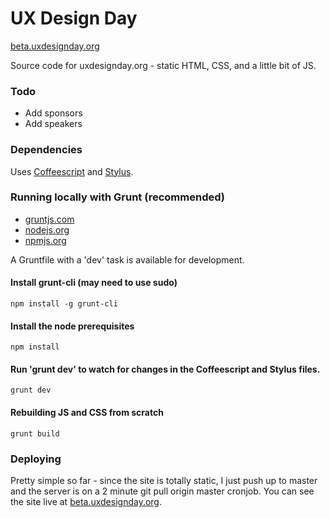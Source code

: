 UX Design Day
=============
[beta.uxdesignday.org](http://beta.uxdesignday.org)

Source code for uxdesignday.org - static HTML, CSS, and a little bit of JS.

### Todo

* Add sponsors
* Add speakers

### Dependencies

Uses [Coffeescript](http://coffeescript.org/) and [Stylus](http://learnboost.github.com/stylus/).

### Running locally with Grunt (recommended)

* [gruntjs.com](http://gruntjs.com/)
* [nodejs.org](http://nodejs.org/)
* [npmjs.org](https://npmjs.org/)

A Gruntfile with a 'dev' task is available for development.

#### Install grunt-cli (may need to use sudo)

    npm install -g grunt-cli

#### Install the node prerequisites

    npm install

#### Run 'grunt dev' to watch for changes in the Coffeescript and Stylus files.

    grunt dev

#### Rebuilding JS and CSS from scratch

    grunt build

### Deploying

Pretty simple so far - since the site is totally static, I just push up to master and the server is on a 2 minute git pull origin master cronjob. You can see the site live at [beta.uxdesignday.org](http://beta.uxdesignday.org).